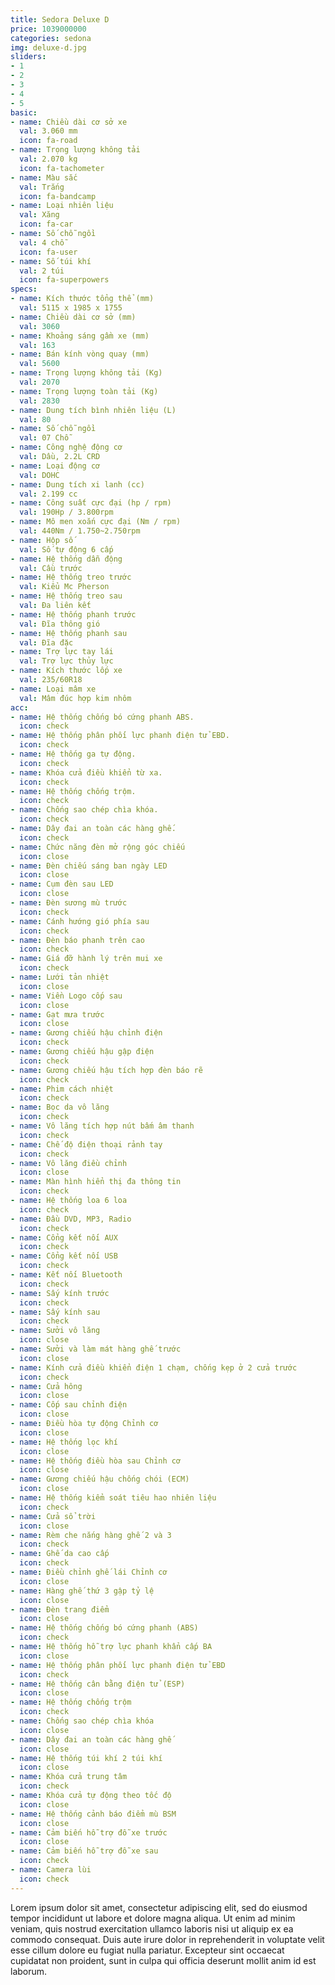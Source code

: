 ```yaml
---
title: Sedora Deluxe D
price: 1039000000
categories: sedona
img: deluxe-d.jpg
sliders:
- 1
- 2
- 3
- 4
- 5
basic:
- name: Chiều dài cơ sở xe
  val: 3.060 mm
  icon: fa-road
- name: Trọng lượng không tải
  val: 2.070 kg
  icon: fa-tachometer
- name: Màu sắc
  val: Trắng
  icon: fa-bandcamp
- name: Loại nhiên liệu
  val: Xăng
  icon: fa-car
- name: Số chỗ ngồi
  val: 4 chỗ
  icon: fa-user
- name: Số túi khí
  val: 2 túi
  icon: fa-superpowers
specs:
- name: Kích thước tổng thể (mm)
  val: 5115 x 1985 x 1755
- name: Chiều dài cơ sở (mm)
  val: 3060
- name: Khoảng sáng gầm xe (mm)
  val: 163
- name: Bán kính vòng quay (mm)
  val: 5600
- name: Trọng lượng không tải (Kg)
  val: 2070
- name: Trọng lượng toàn tải (Kg)
  val: 2830
- name: Dung tích bình nhiên liệu (L)
  val: 80
- name: Số chỗ ngồi
  val: 07 Chỗ
- name: Công nghệ động cơ
  val: Dầu, 2.2L CRD
- name: Loại động cơ
  val: DOHC
- name: Dung tích xi lanh (cc)
  val: 2.199 cc
- name: Công suất cực đại (hp / rpm)
  val: 190Hp / 3.800rpm
- name: Mô men xoắn cực đại (Nm / rpm)
  val: 440Nm / 1.750~2.750rpm
- name: Hộp số
  val: Số tự động 6 cấp
- name: Hệ thống dẫn động
  val: Cầu trước
- name: Hệ thống treo trước
  val: Kiểu Mc Pherson
- name: Hệ thống treo sau
  val: Đa liên kết
- name: Hệ thống phanh trước
  val: Đĩa thông gió
- name: Hệ thống phanh sau
  val: Đĩa đặc
- name: Trợ lực tay lái
  val: Trợ lực thủy lực
- name: Kích thước lốp xe
  val: 235/60R18
- name: Loại mâm xe
  val: Mâm đúc hợp kim nhôm
acc:
- name: Hệ thống chống bó cứng phanh ABS.
  icon: check
- name: Hệ thống phân phối lực phanh điện tử EBD.
  icon: check
- name: Hệ thống ga tự động.
  icon: check
- name: Khóa cửa điều khiển từ xa.
  icon: check
- name: Hệ thống chống trộm.
  icon: check
- name: Chống sao chép chìa khóa.
  icon: check
- name: Dây đai an toàn các hàng ghế.
  icon: check
- name: Chức năng đèn mở rộng góc chiếu
  icon: close
- name: Đèn chiếu sáng ban ngày LED
  icon: close
- name: Cụm đèn sau LED
  icon: close
- name: Đèn sương mù trước
  icon: check
- name: Cánh hướng gió phía sau
  icon: check
- name: Đèn báo phanh trên cao
  icon: check
- name: Giá đỡ hành lý trên mui xe
  icon: check
- name: Lưới tản nhiệt
  icon: close
- name: Viền Logo cốp sau
  icon: close
- name: Gạt mưa trước
  icon: close
- name: Gương chiếu hậu chỉnh điện
  icon: check
- name: Gương chiếu hậu gập điện
  icon: check
- name: Gương chiếu hậu tích hợp đèn báo rẽ
  icon: check
- name: Phim cách nhiệt
  icon: check
- name: Bọc da vô lăng
  icon: check
- name: Vô lăng tích hợp nút bấm âm thanh
  icon: check
- name: Chế độ điện thoại rảnh tay
  icon: check
- name: Vô lăng điều chỉnh
  icon: close
- name: Màn hình hiển thị đa thông tin
  icon: check
- name: Hệ thống loa 6 loa
  icon: check
- name: Đầu DVD, MP3, Radio
  icon: check
- name: Cổng kết nối AUX
  icon: check
- name: Cổng kết nối USB
  icon: check
- name: Kết nối Bluetooth
  icon: check
- name: Sấy kính trước
  icon: check
- name: Sấy kính sau
  icon: check
- name: Sưởi vô lăng
  icon: close
- name: Sưởi và làm mát hàng ghế trước
  icon: close
- name: Kính cửa điều khiển điện 1 chạm, chống kẹp ở 2 cửa trước
  icon: check
- name: Cửa hông
  icon: close
- name: Cốp sau chỉnh điện
  icon: close
- name: Điều hòa tự động Chỉnh cơ
  icon: close
- name: Hệ thống lọc khí
  icon: close
- name: Hệ thống điều hòa sau Chỉnh cơ
  icon: close
- name: Gương chiếu hậu chống chói (ECM)
  icon: close
- name: Hệ thống kiểm soát tiêu hao nhiên liệu
  icon: check
- name: Cửa sổ trời
  icon: close
- name: Rèm che nắng hàng ghế 2 và 3
  icon: check
- name: Ghế da cao cấp
  icon: check
- name: Điều chỉnh ghế lái Chỉnh cơ
  icon: close
- name: Hàng ghế thứ 3 gập tỷ lệ
  icon: close
- name: Đèn trang điểm
  icon: close
- name: Hệ thống chống bó cứng phanh (ABS)
  icon: check
- name: Hệ thống hỗ trợ lực phanh khẩn cấp BA
  icon: close
- name: Hệ thống phân phối lực phanh điện tử EBD
  icon: check
- name: Hệ thống cân bằng điện tử (ESP)
  icon: close
- name: Hệ thống chống trộm
  icon: check
- name: Chống sao chép chìa khóa
  icon: close
- name: Dây đai an toàn các hàng ghế
  icon: close
- name: Hệ thống túi khí 2 túi khí
  icon: close
- name: Khóa cửa trung tâm
  icon: check
- name: Khóa cửa tự động theo tốc độ
  icon: close
- name: Hệ thống cảnh báo điểm mù BSM
  icon: close
- name: Cảm biến hỗ trợ đỗ xe trước
  icon: close
- name: Cảm biến hỗ trợ đỗ xe sau
  icon: check
- name: Camera lùi
  icon: check
---
```


Lorem ipsum dolor sit amet, consectetur adipiscing elit, sed do eiusmod tempor incididunt ut labore et dolore magna aliqua. Ut enim ad minim veniam, quis nostrud exercitation ullamco laboris nisi ut aliquip ex ea commodo consequat. Duis aute irure dolor in reprehenderit in voluptate velit esse cillum dolore eu fugiat nulla pariatur. Excepteur sint occaecat cupidatat non proident, sunt in culpa qui officia deserunt mollit anim id est laborum.
